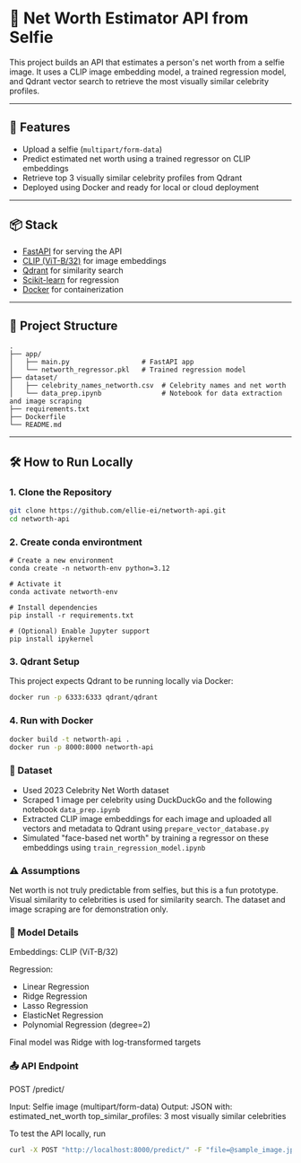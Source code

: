 # 💸 Net Worth Estimator API from Selfie

This project builds an API that estimates a person's net worth from a selfie image. It uses a CLIP image embedding model, a trained regression model, and Qdrant vector search to retrieve the most visually similar celebrity profiles.

---

## 🚀 Features

- Upload a selfie (`multipart/form-data`)
- Predict estimated net worth using a trained regressor on CLIP embeddings
- Retrieve top 3 visually similar celebrity profiles from Qdrant
- Deployed using Docker and ready for local or cloud deployment

---

## 📦 Stack

- [FastAPI](https://fastapi.tiangolo.com/) for serving the API
- [CLIP (ViT-B/32)](https://github.com/openai/CLIP) for image embeddings
- [Qdrant](https://qdrant.tech/) for similarity search
- [Scikit-learn](https://scikit-learn.org/) for regression
- [Docker](https://www.docker.com/) for containerization

---

## 📂 Project Structure

```
.
├── app/
│   ├── main.py                  # FastAPI app
│   └── networth_regressor.pkl   # Trained regression model
├── dataset/
│   ├── celebrity_names_networth.csv  # Celebrity names and net worth
│   └── data_prep.ipynb               # Notebook for data extraction and image scraping
├── requirements.txt
├── Dockerfile
└── README.md
```

---

## 🛠️ How to Run Locally

### 1. Clone the Repository

```bash
git clone https://github.com/ellie-ei/networth-api.git
cd networth-api
```

### 2. Create conda environtment

```
# Create a new environment
conda create -n networth-env python=3.12

# Activate it
conda activate networth-env

# Install dependencies
pip install -r requirements.txt

# (Optional) Enable Jupyter support
pip install ipykernel
```

### 3. Qdrant Setup

This project expects Qdrant to be running locally via Docker:

```bash
docker run -p 6333:6333 qdrant/qdrant
```

### 4. Run with Docker

```bash
docker build -t networth-api .
docker run -p 8000:8000 networth-api
```

### 📸 Dataset

- Used 2023 Celebrity Net Worth dataset
- Scraped 1 image per celebrity using DuckDuckGo and the following notebook `data_prep.ipynb`
- Extracted CLIP image embeddings for each image and uploaded all vectors and metadata to Qdrant  using `prepare_vector_database.py`
- Simulated "face-based net worth" by training a regressor on these embeddings using `train_regression_model.ipynb`

### ⚠️ Assumptions

Net worth is not truly predictable from selfies, but this is a fun prototype.
Visual similarity to celebrities is used for similarity search.
The dataset and image scraping are for demonstration only.

### 🧠 Model Details

Embeddings: CLIP (ViT-B/32)

Regression:

- Linear Regression
- Ridge Regression
- Lasso Regression
- ElasticNet Regression
- Polynomial Regression (degree=2)

Final model was Ridge with log-transformed targets

### 📤 API Endpoint

POST /predict/

Input: Selfie image (multipart/form-data)
Output: JSON with:
estimated_net_worth
top_similar_profiles: 3 most visually similar celebrities

To test the API locally, run

```bash
curl -X POST "http://localhost:8000/predict/" -F "file=@sample_image.jpg"
```
